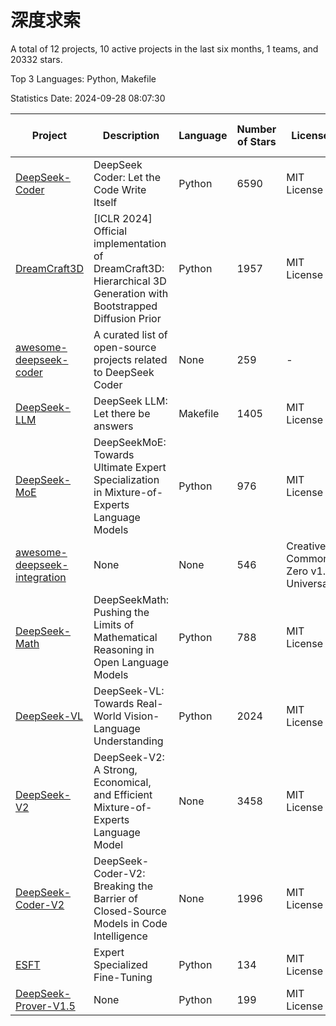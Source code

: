 # 深度求索

A total of 12 projects, 10 active projects in the last six months, 1 teams, and 20332 stars.

Top 3 Languages: Python, Makefile

Statistics Date: 2024-09-28 08:07:30

| Project | Description | Language | Number of Stars | License | Creation Date | Last Updated Date | Last Pushed Date |
| --- | --- | --- | --- | --- | --- | --- | --- |
| [DeepSeek-Coder](https://github.com/deepseek-ai/DeepSeek-Coder) | DeepSeek Coder: Let the Code Write Itself | Python | 6590 | MIT License | 2023-10-20 | 2024-09-27 | 2024-05-21 |
| [DreamCraft3D](https://github.com/deepseek-ai/DreamCraft3D) | [ICLR 2024] Official implementation of DreamCraft3D: Hierarchical 3D Generation with Bootstrapped Diffusion Prior | Python | 1957 | MIT License | 2023-10-23 | 2024-09-27 | 2024-08-21 |
| [awesome-deepseek-coder](https://github.com/deepseek-ai/awesome-deepseek-coder) | A curated list of open-source projects related to DeepSeek Coder | None | 259 | - | 2023-11-06 | 2024-09-22 | 2024-04-03 |
| [DeepSeek-LLM](https://github.com/deepseek-ai/DeepSeek-LLM) | DeepSeek LLM: Let there be answers | Makefile | 1405 | MIT License | 2023-11-29 | 2024-09-27 | 2024-02-04 |
| [DeepSeek-MoE](https://github.com/deepseek-ai/DeepSeek-MoE) | DeepSeekMoE: Towards Ultimate Expert Specialization in Mixture-of-Experts Language Models | Python | 976 | MIT License | 2024-01-02 | 2024-09-27 | 2024-01-16 |
| [awesome-deepseek-integration](https://github.com/deepseek-ai/awesome-deepseek-integration) | None | None | 546 | Creative Commons Zero v1.0 Universal | 2024-01-11 | 2024-09-27 | 2024-09-24 |
| [DeepSeek-Math](https://github.com/deepseek-ai/DeepSeek-Math) | DeepSeekMath: Pushing the Limits of Mathematical Reasoning in Open Language Models | Python | 788 | MIT License | 2024-02-05 | 2024-09-21 | 2024-04-15 |
| [DeepSeek-VL](https://github.com/deepseek-ai/DeepSeek-VL) | DeepSeek-VL: Towards Real-World Vision-Language Understanding | Python | 2024 | MIT License | 2024-03-07 | 2024-09-28 | 2024-04-24 |
| [DeepSeek-V2](https://github.com/deepseek-ai/DeepSeek-V2) | DeepSeek-V2: A Strong, Economical, and Efficient Mixture-of-Experts Language Model | None | 3458 | MIT License | 2024-04-22 | 2024-09-28 | 2024-09-25 |
| [DeepSeek-Coder-V2](https://github.com/deepseek-ai/DeepSeek-Coder-V2) | DeepSeek-Coder-V2: Breaking the Barrier of Closed-Source Models in Code Intelligence | None | 1996 | MIT License | 2024-06-14 | 2024-09-27 | 2024-09-24 |
| [ESFT](https://github.com/deepseek-ai/ESFT) | Expert Specialized Fine-Tuning | Python | 134 | MIT License | 2024-07-04 | 2024-09-28 | 2024-09-22 |
| [DeepSeek-Prover-V1.5](https://github.com/deepseek-ai/DeepSeek-Prover-V1.5) | None | Python | 199 | MIT License | 2024-08-15 | 2024-09-26 | 2024-08-16 |
